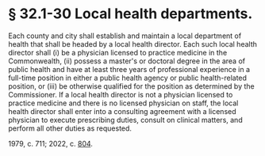 # § 32.1-30 Local health departments.

<p>Each county and city shall establish and maintain a local department of health that shall be headed by a local health director. Each such local health director shall (i) be a physician licensed to practice medicine in the Commonwealth, (ii) possess a master's or doctoral degree in the area of public health and have at least three years of professional experience in a full-time position in either a public health agency or public health-related position, or (iii) be otherwise qualified for the position as determined by the Commissioner. If a local health director is not a physician licensed to practice medicine and there is no licensed physician on staff, the local health director shall enter into a consulting agreement with a licensed physician to execute prescribing duties, consult on clinical matters, and perform all other duties as requested.</p><p>1979, c. 711; 2022, c. <a href='http://lis.virginia.gov/cgi-bin/legp604.exe?221+ful+CHAP0804'>804</a>.</p>
